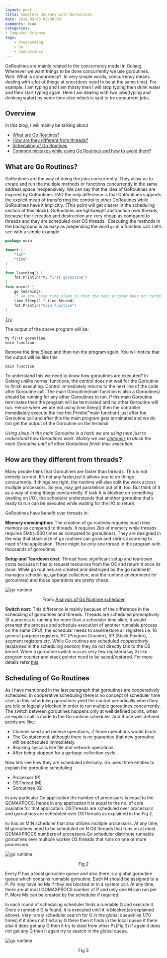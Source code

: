 ```yaml
---
layout: post
title: Complete Journey with Goroutines 
date: 2018-03-03 03:30:09
comments: true
categories:
- Computer Science 
tags:
    - Programming 
    - Go
    - Concurrency
---
```


GoRoutines are mainly related to the concurrency model in Golang. Whenever we want things to be done concurrently we use goroutines. 
Wait. What is concurrency? 
In very simple words, concurrency means dealing with a lot of things at once(does need to be at the same time). For example, I am typing and I am thirsty then I will stop typing then drink water and then start typing again. Here I am dealing with two jobs(typing and drinking water) by some time slice which is said to be concurrent jobs.

## Overview 

In this blog, I will mainly be talking about 
* [What are Go Routines?](#what-are-go-routines)
* [How are they different from threads?](#how-are-they-different-from-threads)
* [Scheduling of Go Routines](#scheduling-of-go-routines)
* [Common mistakes while using Go Routines and how to avoid them?](#common-mistakes-while-using-go-routines-and-how-to-avoid-them?)

## What are Go Routines?
GoRoutines are the way of doing the jobs concurrently. They allow us to create and run the multiple methods or functions concurrently in the same address space inexpensively. We can say that the idea of GoRoutines are inspired by CoRoutines. IMO the only difference is that CoRoutines supports the explicit mean of transferring the control to other CoRoutines while GoRoutines have it implicitly. (This point will get clearer in the scheduling section of this block). GoRoutines are lightweight abstraction over threads, because their creation and destruction are very cheap as compared to threads and they are scheduled over OS threads. 
Executing the methods in the background is as easy as prepending the word `go` in a function call. Let’s see with a simple example.

```go
package main

import (  
    "fmt"
    "time"
)

func learning() {  
    fmt.Println("My first goroutine")
}
func main() {  
    go learning()
    /* we are using time sleep so that the main program does not terminate before the execution of goroutine.*/
    time.Sleep(1 * time.Second)
    fmt.Println("main function")
}

```
[Try](https://play.golang.org/p/UlpPlcIsyW1)

The output of the above program will be:

```shell
My first goroutine
main function
```

Remove the time.Sleep and then run the program again. You will notice that the output will be like this:

```shell
main function
```

To understand this we need to know how goroutines are executed? In Golang unlike normal functions, the control does not wait for the Goroutine to finish executing. Control immediately returns to the next line of the code after Goroutine call. The main Goroutine(main function is also a Goroutines) should be running for any other Goroutines to run. If the main Goroutine terminates then the program will be terminated and no other Goroutine will run. Hence when we are not using time.Sleep() then the controller immediately execute the line fmt.Println("main function) just after the Goroutine call and after this the main program gets terminated and we do not get the output of the Goroutine on the terminal.

*Using sleep in the main Goroutine is a hack we are using here just to understand how Goroutines work. Mainly we use [channels](https://www.sohamkamani.com/blog/2017/08/24/golang-channels-explained/) to block the main Goroutine until all other Goroutines finish their execution.*

## How are they different from threads?

Many people think that Goroutines are faster than threads. This is not entirely correct. It’s not any faster,but it allows you to do things concurrently. If things are right, the runtime will also split the work across multiple processors. So you_may_get parallelism out of it, too. But think of it as a way of doing things concurrently. If task A is blocked on something (waiting on I/O), the scheduler understands that another goroutine that’s ready to run can be executed while waiting for the I/O to return.

GoRoutines have benefit over threads in:

**Memory consumption:** The creation of go routines requires much less memory as compared to threads. It requires 2kb of memory while threads requires 5Mb(~500 times as compared to goroutines). They are designed in the way that stack size of go routines can grow and shrink according to need of the application. There might be only one thread in the program with thousands of goroutines.

**Setup and Teardown cost:** Thread have significant setup and teardown costs because it has to request resources from the OS and return it once its done. While go routines are created and destroyed by the go runtime(it manages scheduling, garbage collection, and the runtime environment for goroutines) and those operations are pretty cheap.

![go runtime](/assets/images/runtime.png)
<p align="center">
  From: <a href = "http://www.cs.columbia.edu/~aho/cs6998/reports/12-12-11_DeshpandeSponslerWeiss_GO.pdf">Analysis of Go Runtime scheduler</a>
</p>


**Switch cost:** This difference is mainly because of the difference in the scheduling of goroutines and threads. Threads are scheduled *preemptively* (If a process is running for more than a scheduler time slice, it would preempt the process and schedule execution of another runnable process on the same CPU), the schedular needs to save/restore all registers i.e. 16 general purpose registers, PC (Program Counter), SP (Stack Pointer), segment registers etc. While Go routines are scheduled *cooperatively*,(explained in the scheduling section) they do not directly talk to the OS kernel. When a goroutine switch occurs very few registers(say 3) like program counter and stack pointer need to be saved/restored. For more details refer [this](https://electronics.stackexchange.com/questions/115286/what-processor-registers-are-saved-and-recovered-in-a-context-switch).

## Scheduling of Go Routines

As I have mentioned in the last paragraph that goroutines are cooperatively scheduled. In cooperative scheduling there is no concept of scheduler time slice, in this scheduling goroutines yield the control periodically when they are idle or logically blocked in order to run multiple goroutines concurrently.
The switch between goroutines happens only at well defined points, when an explicit call is made to the Go runtime scheduler. And those well defined points are like:
- Channel send and receive operations, if those operations would block.
- The Go statement, although there is no guarantee that new goroutine will be scheduled immediately.
- Blocking syscalls like file and network operations.
- After being stopped for a garbage collection cycle.

Now lets see how they are scheduled internally. Go uses three entities to explain the goroutine scheduling.
- Processor (P) 
- OSThread (M)
- Goroutines (G)

In any particular Go application the number of processors is equal to the GOMAXPOCS, hence in any application it is equal to the no. of core available for that application. OSThreads are scheduled over processors and goroutines are scheduled over OSThreads as explained in the Fig 2.

`Go` has an M:N scheduler that also utilizes multiple processors. At any time, M goroutines need to be scheduled on N OS threads that runs on at most GOMAXPROCS numbers of processors.Go scheduler distribute runnable goroutines over multiple worker OS threads that runs on one or more processors.

![go runtime](/assets/images/GoRoutines_Scheduling.png)
<p align="center">
  Fig 2 
</p>


Every P has a local goroutine queue and also there is a global goroutine queue which contains runnable goroutine. Each M should be assigned to a P. Ps may have no Ms if they are blocked or in a system call. At any time, there are at most GOMAXPROCS number of P and only one M can run per P. More Ms can be created by the scheduler if required.


In each round of scheduling scheduler finds a runnable G and execute it. Once a runnable G is found, it is executed until it is blocked(as explained above). Very rarely scheduler search for G in the global queue(like 1/70 times) if it does not find any G there then it finds in the local queue if there also it does get any G then it try to steal from other Ps(Fig 3) if again it does not get any G then it again try to search in the global queue.

![go runtime](/assets/images/stealing.png)
<p align="center">
  Fig 3 
</p>
